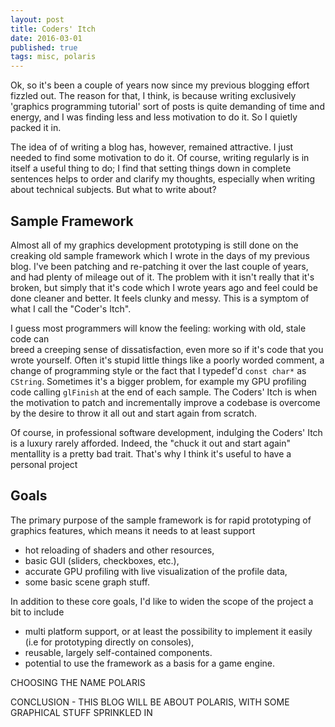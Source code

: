 ```yaml
---
layout: post
title: Coders' Itch
date: 2016-03-01
published: true
tags: misc, polaris
---
```


Ok, so it's been a couple of years now since my previous blogging effort fizzled
out. The reason for that, I think, is because writing exclusively 'graphics 
programming tutorial' sort of posts is quite demanding of time and energy, and I
was finding less and less motivation to do it. So I quietly packed it in.

The idea of of writing a blog has, however, remained attractive. I just needed
to find some motivation to do it. Of course, writing regularly is in itself a 
useful thing to do; I find that setting things down in complete sentences helps 
to order and clarify my thoughts, especially when writing about technical 
subjects. But what to write about?

## Sample Framework
Almost all of my graphics development prototyping is still done on the creaking 
old sample framework which I wrote in the days of my previous blog. I've been
patching and re-patching it over the last couple of years, and had plenty of 
mileage out of it. The problem with it isn't really that it's broken, but simply
that it's code which I wrote years ago and feel could be done cleaner and better.
It feels clunky and messy. This is a symptom of what I call the "Coder's Itch".

I guess most programmers will know the feeling: working with old, stale code can  
breed a creeping sense of dissatisfaction, even more so if it's code that you wrote
yourself. Often it's stupid little things like a poorly worded comment, a change
of programming style or the fact that I typedef'd `const char*` as `CString`. 
Sometimes it's a bigger problem, for example my GPU profiling code calling 
`glFinish` at the end of each sample. The Coders' Itch is when the motivation to
patch and incrementally improve a codebase is overcome by the desire to throw it
all out and start again from scratch.

Of course, in professional software development, indulging the Coders' Itch is a
luxury rarely afforded. Indeed, the "chuck it out and start again" mentallity is
a pretty bad trait. That's why I think it's useful to have a personal project

## Goals
The primary purpose of the sample framework is for rapid prototyping of graphics
features, which means it needs to at least support

- hot reloading of shaders and other resources, 
- basic GUI (sliders, checkboxes, etc.),
- accurate GPU profiling with live visualization of the profile data,
- some basic scene graph stuff.

In addition to these core goals, I'd like to widen the scope of the project a bit
to include

- multi platform support, or at least the possibility to implement it easily (i.e for 
prototyping directly on consoles),
- reusable, largely self-contained components.
- potential to use the framework as a basis for a game engine.


CHOOSING THE NAME POLARIS

CONCLUSION - THIS BLOG WILL BE ABOUT POLARIS, WITH SOME GRAPHICAL STUFF SPRINKLED IN